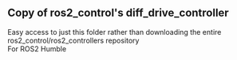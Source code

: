 ## Copy of ros2_control's diff_drive_controller  
Easy access to just this folder rather than downloading the entire ros2_control/ros2_controllers repository  
For ROS2 Humble
